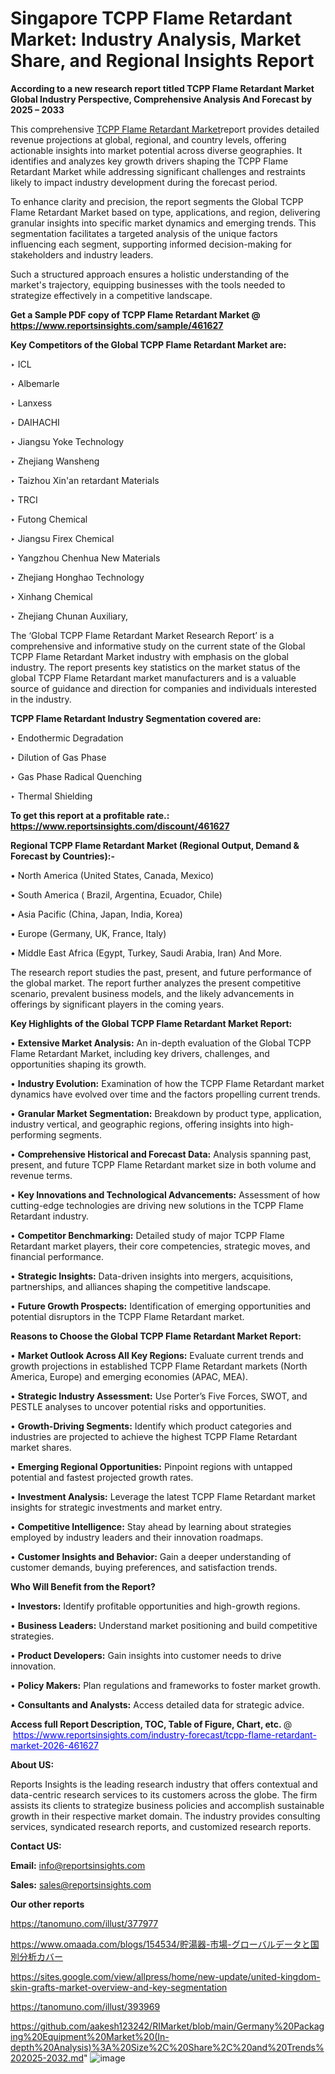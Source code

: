 # Singapore TCPP Flame Retardant Market: Industry Analysis, Market Share, and Regional Insights Report

<strong>According to a new research report titled TCPP Flame Retardant Market Global Industry Perspective, Comprehensive Analysis And Forecast by 2025 – 2033</strong>

This comprehensive <a href=https://www.reportsinsights.com/sample/461627>TCPP Flame Retardant Market</a>report provides detailed revenue projections at global, regional, and country levels, offering actionable insights into market potential across diverse geographies. It identifies and analyzes key growth drivers shaping the TCPP Flame Retardant Market while addressing significant challenges and restraints likely to impact industry development during the forecast period.

To enhance clarity and precision, the report segments the Global TCPP Flame Retardant Market based on type, applications, and region, delivering granular insights into specific market dynamics and emerging trends. This segmentation facilitates a targeted analysis of the unique factors influencing each segment, supporting informed decision-making for stakeholders and industry leaders.

Such a structured approach ensures a holistic understanding of the market's trajectory, equipping businesses with the tools needed to strategize effectively in a competitive landscape.

<strong>Get a Sample PDF copy of TCPP Flame Retardant Market </strong><strong>@<a href=https://www.reportsinsights.com/sample/461627 style=color:#0000ff;> https://www.reportsinsights.com/sample/461627</a></strong></font>

<strong>Key Competitors of the Global TCPP Flame Retardant Market are:</strong>

‣ ICL

‣ Albemarle

‣ Lanxess

‣ DAIHACHI

‣ Jiangsu Yoke Technology

‣ Zhejiang Wansheng

‣ Taizhou Xin'an retardant Materials

‣ TRCI

‣ Futong Chemical

‣ Jiangsu Firex Chemical

‣ Yangzhou Chenhua New Materials

‣ Zhejiang Honghao Technology

‣ Xinhang Chemical

‣ Zhejiang Chunan Auxiliary,

The ‘Global TCPP Flame Retardant Market Research Report’ is a comprehensive and informative study on the current state of the Global TCPP Flame Retardant Market industry with emphasis on the global industry. The report presents key statistics on the market status of the global TCPP Flame Retardant market manufacturers and is a valuable source of guidance and direction for companies and individuals interested in the industry.

<strong>TCPP Flame Retardant Industry Segmentation covered are:</strong>

‣ Endothermic Degradation

‣ Dilution of Gas Phase

‣ Gas Phase Radical Quenching

‣ Thermal Shielding

<strong>To get this report at a profitable rate.: <a href=https://www.reportsinsights.com/discount/461627 style=color:#0000ff;>https://www.reportsinsights.com/discount/461627</a></strong></font>

<strong>Regional TCPP Flame Retardant Market (Regional Output, Demand &amp; Forecast by Countries):-</strong>

• North America (United States, Canada, Mexico)

• South America ( Brazil, Argentina, Ecuador, Chile)

• Asia Pacific (China, Japan, India, Korea)

• Europe (Germany, UK, France, Italy)

• Middle East Africa (Egypt, Turkey, Saudi Arabia, Iran) And More.

The research report studies the past, present, and future performance of the global market. The report further analyzes the present competitive scenario, prevalent business models, and the likely advancements in offerings by significant players in the coming years.

<strong>Key Highlights of the Global TCPP Flame Retardant Market Report:</strong>

• <strong>Extensive Market Analysis:</strong> An in-depth evaluation of the Global TCPP Flame Retardant Market, including key drivers, challenges, and opportunities shaping its growth.

• <strong>Industry Evolution:</strong> Examination of how the TCPP Flame Retardant market dynamics have evolved over time and the factors propelling current trends.

• <strong>Granular Market Segmentation:</strong> Breakdown by product type, application, industry vertical, and geographic regions, offering insights into high-performing segments.

• <strong>Comprehensive Historical and Forecast Data:</strong> Analysis spanning past, present, and future TCPP Flame Retardant market size in both volume and revenue terms.

• <strong>Key Innovations and Technological Advancements:</strong> Assessment of how cutting-edge technologies are driving new solutions in the TCPP Flame Retardant industry.

• <strong>Competitor Benchmarking:</strong> Detailed study of major TCPP Flame Retardant market players, their core competencies, strategic moves, and financial performance.

• <strong>Strategic Insights:</strong> Data-driven insights into mergers, acquisitions, partnerships, and alliances shaping the competitive landscape.

• <strong>Future Growth Prospects:</strong> Identification of emerging opportunities and potential disruptors in the TCPP Flame Retardant market.

<strong>Reasons to Choose the Global TCPP Flame Retardant Market Report:</strong>

• <strong>Market Outlook Across All Key Regions:</strong> Evaluate current trends and growth projections in established TCPP Flame Retardant markets (North America, Europe) and emerging economies (APAC, MEA).

• <strong>Strategic Industry Assessment:</strong> Use Porter’s Five Forces, SWOT, and PESTLE analyses to uncover potential risks and opportunities.

• <strong>Growth-Driving Segments:</strong> Identify which product categories and industries are projected to achieve the highest TCPP Flame Retardant market shares.

• <strong>Emerging Regional Opportunities:</strong> Pinpoint regions with untapped potential and fastest projected growth rates.

• <strong>Investment Analysis:</strong> Leverage the latest TCPP Flame Retardant market insights for strategic investments and market entry.

• <strong>Competitive Intelligence:</strong> Stay ahead by learning about strategies employed by industry leaders and their innovation roadmaps.

• <strong>Customer Insights and Behavior:</strong> Gain a deeper understanding of customer demands, buying preferences, and satisfaction trends.

<strong>Who Will Benefit from the Report?</strong>

• <strong>Investors:</strong> Identify profitable opportunities and high-growth regions.

• <strong>Business Leaders:</strong> Understand market positioning and build competitive strategies.

• <strong>Product Developers:</strong> Gain insights into customer needs to drive innovation.

• <strong>Policy Makers:</strong> Plan regulations and frameworks to foster market growth.

• <strong>Consultants and Analysts:</strong> Access detailed data for strategic advice.
</ul>
<strong>Access full Report Description, TOC, Table of Figure, Chart, etc. </strong>@  <a href=https://www.reportsinsights.com/industry-forecast/tcpp-flame-retardant-market-2026-461627 style=color:#0000ff;>https://www.reportsinsights.com/industry-forecast/tcpp-flame-retardant-market-2026-461627</a></font>

<strong><strong>About US</strong>:</strong>

Reports Insights is the leading research industry that offers contextual and data-centric research services to its customers across the globe. The firm assists its clients to strategize business policies and accomplish sustainable growth in their respective market domain. The industry provides consulting services, syndicated research reports, and customized research reports.

<strong>Contact US:</strong>

<p class=""""><b>Email:</b> <a href=mailto:info@reportsinsights.com>info@reportsinsights.com</a></p>
<p class=""""><b>Sales:</b> <a href=mailto:sales@reportsinsights.com>sales@reportsinsights.com</a></p>

<strong>Our other reports</strong>

<a href=https://tanomuno.com/illust/377977>https://tanomuno.com/illust/377977</a>

<a href=https://www.omaada.com/blogs/154534/貯湯器-市場-グローバルデータと国別分析カバー>https://www.omaada.com/blogs/154534/貯湯器-市場-グローバルデータと国別分析カバー</a>

<a href=https://sites.google.com/view/allpress/home/new-update/united-kingdom-skin-grafts-market-overview-and-key-segmentation>https://sites.google.com/view/allpress/home/new-update/united-kingdom-skin-grafts-market-overview-and-key-segmentation</a>

<a href=https://tanomuno.com/illust/393969>https://tanomuno.com/illust/393969</a>

<a href=https://github.com/aakesh123242/RIMarket/blob/main/Germany%20Packaging%20Equipment%20Market%20(In-depth%20Analysis)%3A%20Size%2C%20Share%2C%20and%20Trends%202025-2032.md>https://github.com/aakesh123242/RIMarket/blob/main/Germany%20Packaging%20Equipment%20Market%20(In-depth%20Analysis)%3A%20Size%2C%20Share%2C%20and%20Trends%202025-2032.md</a>"
![image](https://github.com/user-attachments/assets/94157a0b-a5c3-47ba-aecd-203f7f090466)
